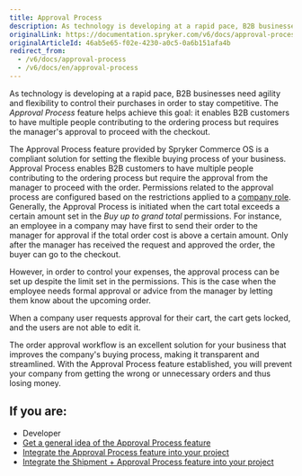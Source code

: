 ```yaml
---
title: Approval Process
description: As technology is developing at a rapid pace, B2B businesses need agility and flexibility to control their purchases in order to stay competitive.
originalLink: https://documentation.spryker.com/v6/docs/approval-process
originalArticleId: 46ab5e65-f02e-4230-a0c5-0a6b151afa4b
redirect_from:
  - /v6/docs/approval-process
  - /v6/docs/en/approval-process
---
```


As technology is developing at a rapid pace, B2B businesses need agility and flexibility to control their purchases in order to stay competitive. The *Approval Process* feature helps achieve this goal: it enables B2B customers to have multiple people contributing to the ordering process but requires the manager's approval to proceed with the checkout.

The Approval Process feature provided by Spryker Commerce OS is a compliant solution for setting the flexible buying process of your business. Approval Process enables B2B customers to have multiple people contributing to the ordering process but require the approval from the manager to proceed with the order.  Permissions related to the approval process are configured based on the restrictions applied to a [company role](/docs/scos/user/features/{{page.version}}/company-account-feature-overview/company-user-roles-and-permissions-overview.html). Generally, the Approval Process is initiated when the cart total exceeds a certain amount set in the *Buy up to grand total* permissions. For instance, an employee in a company may have first to send their order to the manager for approval if the total order cost is above a certain amount. Only after the manager has received the request and approved the order, the buyer can go to the checkout.

However, in order to control your expenses, the approval process can be set up despite the limit set in the permissions. This is the case when the employee needs formal approval or advice from the manager by letting them know about the upcoming order.

When a company user requests approval for their cart, the cart gets locked, and the users are not able to edit it.

The order approval workflow is an excellent solution for your business that improves the company's buying process, making it transparent and streamlined. With the Approval Process feature established, you will prevent your company from getting the wrong or unnecessary orders and thus losing money.

## If you are:

<div class="mr-container">
    <div class="mr-list-container">
        <!-- col1 -->
        <div class="mr-col">
            <ul class="mr-list mr-list-green">
                <li class="mr-title">Developer</li>
                <li><a href="docs\scos\user\features\202009.0\approval-process\approval-process-feature-overview.md" class="mr-link">Get a general idea of the Approval Process feature</a></li>
                        <li><a href="docs\scos\dev\migration-and-integration\202009.0\feature-integration-guides\approval-process-feature-integration.md" class="mr-link">Integrate the Approval Process feature into your project</a></li>
               <li><a href="docs\scos\dev\migration-and-integration\202009.0\feature-integration-guides\shipment-approval-process-feature-integration.md" class="mr-link"> Integrate the Shipment + Approval Process feature into your project</a></li>
            </ul>
        </div>
    </div>
</div>
